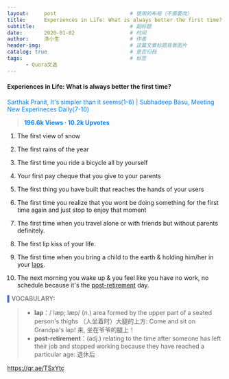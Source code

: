 ```yaml
---
layout:     post                        # 使用的布局（不需要改）
title:      Experiences in Life: What is always better the first time?
subtitle:                               # 副标题
date:       2020-01-02                  # 时间
author:     涤小生                       # 作者
header-img:                             # 这篇文章标题背景图片
catalog: true                           # 是否归档
tags:                                   # 标签
      - Quora文选
---
```


#### **Experiences in Life: What is always better the first time?**

<span style="color: rgb(0, 128, 255);">Sarthak Pranit, It's simpler than it seems(1-6) | Subhadeep Basu, Meeting New Experineces Daily(7-10)</span> 

> **<span style="color: rgb(0, 128, 255);">196.6k Views · 10.2k Upvotes
> </span>**

1. The first view of snow

2. The first rains of the year

3. The first time you ride a bicycle all by yourself

4. Your first pay cheque that you give to your parents

5. The first thing you have built that reaches the hands of your users

6. The first time you realize that you wont be doing something for the first time again and just stop to enjoy that moment

7. The first time when you travel alone or with friends but without parents definitely.

8. The first lip kiss of your life.

9. The first time when you bring a child to the earth & holding him/her in your <u>laps</u>.

10. The next morning you wake up & you feel like you have no work, no schedule because it's the <u>post-retirement</u> day.

<span style="color: rgb(70, 118, 217);">    ▌</span>**<span style="color: rgb(136, 136, 136);">VOCABULARY:</span>**

> - **lap**：/ læp; læp/ (n.) area formed by the upper part of a seated person's thighs （人坐着时）大腿的上方: Come and sit on Grandpa's lap! 来, 坐在爷爷的腿上！
> - **post-retirement**：(adj.) relating to the time after someone has left their job and stopped working because they have reached a particular age: 退休后 

https://qr.ae/TSxYtc